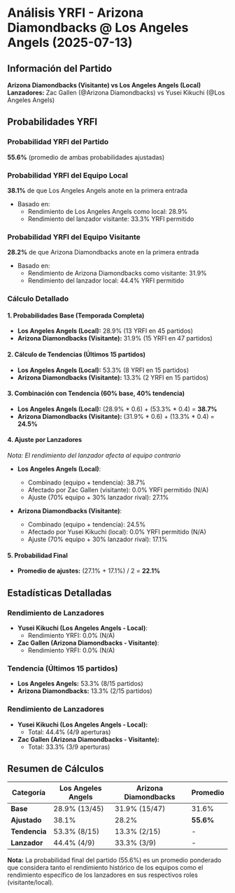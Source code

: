 # Análisis YRFI - Arizona Diamondbacks @ Los Angeles Angels (2025-07-13)

## Información del Partido
**Arizona Diamondbacks (Visitante) vs Los Angeles Angels (Local)**  
**Lanzadores:** Zac Gallen (@Arizona Diamondbacks) vs Yusei Kikuchi (@Los Angeles Angels)

## Probabilidades YRFI

### Probabilidad YRFI del Partido
**55.6%** (promedio de ambas probabilidades ajustadas)

### Probabilidad YRFI del Equipo Local
**38.1%** de que Los Angeles Angels anote en la primera entrada
- Basado en:
  - Rendimiento de Los Angeles Angels como local: 28.9%
  - Rendimiento del lanzador visitante: 33.3% YRFI permitido

### Probabilidad YRFI del Equipo Visitante
**28.2%** de que Arizona Diamondbacks anote en la primera entrada
- Basado en:
  - Rendimiento de Arizona Diamondbacks como visitante: 31.9%
  - Rendimiento del lanzador local: 44.4% YRFI permitido

### Cálculo Detallado

#### 1. Probabilidades Base (Temporada Completa)
- **Los Angeles Angels (Local):** 28.9% (13 YRFI en 45 partidos)
- **Arizona Diamondbacks (Visitante):** 31.9% (15 YRFI en 47 partidos)

#### 2. Cálculo de Tendencias (Últimos 15 partidos)
- **Los Angeles Angels (Local):** 53.3% (8 YRFI en 15 partidos)
- **Arizona Diamondbacks (Visitante):** 13.3% (2 YRFI en 15 partidos)

#### 3. Combinación con Tendencia (60% base, 40% tendencia)
- **Los Angeles Angels (Local):** (28.9% * 0.6) + (53.3% * 0.4) = **38.7%**
- **Arizona Diamondbacks (Visitante):** (31.9% * 0.6) + (13.3% * 0.4) = **24.5%**

#### 4. Ajuste por Lanzadores
*Nota: El rendimiento del lanzador afecta al equipo contrario*

- **Los Angeles Angels (Local)**:
  - Combinado (equipo + tendencia): 38.7%
  - Afectado por Zac Gallen (visitante): 0.0% YRFI permitido (N/A)
  - Ajuste (70% equipo + 30% lanzador rival): 27.1%

- **Arizona Diamondbacks (Visitante)**:
  - Combinado (equipo + tendencia): 24.5%
  - Afectado por Yusei Kikuchi (local): 0.0% YRFI permitido (N/A)
  - Ajuste (70% equipo + 30% lanzador rival): 17.1%

#### 5. Probabilidad Final
- **Promedio de ajustes:** (27.1% + 17.1%) / 2 = **22.1%**

## Estadísticas Detalladas


### Rendimiento de Lanzadores
- **Yusei Kikuchi (Los Angeles Angels - Local)**:
  - Rendimiento YRFI: 0.0% (N/A)
- **Zac Gallen (Arizona Diamondbacks - Visitante)**:
  - Rendimiento YRFI: 0.0% (N/A)
### Tendencia (Últimos 15 partidos)
- **Los Angeles Angels:** 53.3% (8/15 partidos)
- **Arizona Diamondbacks:** 13.3% (2/15 partidos)

### Rendimiento de Lanzadores
- **Yusei Kikuchi (Los Angeles Angels - Local):**
  - Total: 44.4% (4/9 aperturas)
- **Zac Gallen (Arizona Diamondbacks - Visitante):**
  - Total: 33.3% (3/9 aperturas)

## Resumen de Cálculos
| Categoría | Los Angeles Angels   | Arizona Diamondbacks | Promedio |
|-----------|----------------------|----------------------|----------|
| **Base** | 28.9% (13/45) | 31.9% (15/47) | 31.6% |
| **Ajustado** | 38.1% | 28.2% | **55.6%** |
| **Tendencia** | 53.3% (8/15) | 13.3% (2/15) | - |
| **Lanzador** | 44.4% (4/9) | 33.3% (3/9) | - |

**Nota:** La probabilidad final del partido (55.6%) es un promedio ponderado que considera tanto el rendimiento histórico de los equipos como el rendimiento específico de los lanzadores en sus respectivos roles (visitante/local).
